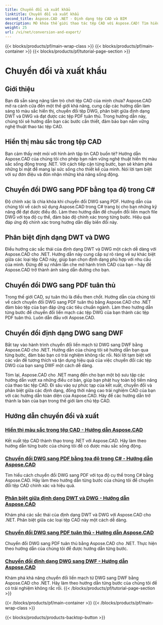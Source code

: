 ```yaml
---
title: Chuyển đổi và xuất khẩu
linktitle: Chuyển đổi và xuất khẩu
second_title: Aspose.CAD .NET - Định dạng tệp CAD và BIM
description: Mở khóa thế giới thao tác tệp CAD với Aspose.CAD! Tìm hiểu cách hiển thị màu sắc rực rỡ và chuyển đổi tệp DWG. Đi sâu vào các định dạng DWT và DWG để có kết quả chính xác.
weight: 25
url: /vi/net/conversion-and-export/
---
```


{{< blocks/products/pf/main-wrap-class >}}
{{< blocks/products/pf/main-container >}}
{{< blocks/products/pf/tutorial-page-section >}}

# Chuyển đổi và xuất khẩu



## Giới thiệu

Bạn đã sẵn sàng nâng tầm trò chơi tệp CAD của mình chưa? Aspose.CAD mở ra cánh cửa đến một thế giới khả năng, cung cấp các hướng dẫn làm sáng tỏ màu sắc hiển thị, chuyển đổi tệp DWG, phân biệt giữa định dạng DWT và DWG và đạt được các tệp PDF tuân thủ. Trong hướng dẫn này, chúng tôi sẽ hướng dẫn bạn các bước cần thiết, đảm bảo bạn nắm vững nghệ thuật thao tác tệp CAD.

## Hiển thị màu sắc trong tệp CAD

Bạn cảm thấy mệt mỏi với hình ảnh tập tin CAD buồn tẻ? Hướng dẫn Aspose.CAD của chúng tôi cho phép bạn nắm vững nghệ thuật hiển thị màu sắc sống động trong .NET. Với cách tiếp cận từng bước, bạn sẽ khám phá những bí mật để mang lại sức sống cho thiết kế của mình. Nói lời tạm biệt với sự đơn điệu và đón nhận những khả năng sống động.

## Chuyển đổi DWG sang PDF bằng tọa độ trong C#

Độ chính xác là chìa khóa khi chuyển đổi DWG sang PDF. Hướng dẫn của chúng tôi về cách sử dụng Aspose.CAD trong C# trang bị cho bạn những kỹ năng để đạt được điều đó. Làm theo hướng dẫn để chuyển đổi liền mạch file DWG với tọa độ cụ thể, đảm bảo độ chính xác trong từng bước. Hiệu quả đáp ứng độ chính xác trong hướng dẫn đầy biến đổi này.

## Phân biệt định dạng DWT và DWG

Điều hướng các sắc thái của định dạng DWT và DWG một cách dễ dàng với Aspose.CAD cho .NET. Hướng dẫn này cung cấp sự rõ ràng về sự khác biệt giữa các loại tệp CAD này, giúp bạn chọn định dạng phù hợp với nhu cầu của mình. Đừng để sự nhầm lẫn che mờ hành trình CAD của bạn – hãy để Aspose.CAD trở thành ánh sáng dẫn đường cho bạn.

## Chuyển đổi DWG sang PDF tuân thủ

Trong thế giới CAD, sự tuân thủ là điều then chốt. Hướng dẫn của chúng tôi về cách chuyển đổi DWG sang PDF tuân thủ bằng Aspose.CAD cho .NET đảm bảo tệp của bạn đáp ứng các tiêu chuẩn ngành. Làm theo hướng dẫn từng bước để chuyển đổi liền mạch các tệp DWG của bạn thành các tệp PDF tuân thủ. Luôn dẫn đầu với Aspose.CAD.

## Chuyển đổi định dạng DWG sang DWF

Bắt tay vào hành trình chuyển đổi liền mạch từ DWG sang DWF bằng Aspose.CAD cho .NET. Hướng dẫn của chúng tôi sẽ hướng dẫn bạn qua từng bước, đảm bảo bạn có trải nghiệm không rắc rối. Nói lời tạm biệt với các vấn đề tương thích và tận dụng hiệu quả của việc chuyển đổi các tệp DWG của bạn sang DWF một cách dễ dàng.

Tóm lại, Aspose.CAD cho .NET mang đến cho bạn một bộ sưu tập các hướng dẫn vượt xa những điều cơ bản, giúp bạn phát huy toàn bộ tiềm năng của thao tác tệp CAD. Đi sâu vào sự phức tạp của kết xuất, chuyển đổi và phân biệt giữa các định dạng, đồng thời nâng cao trải nghiệm CAD của bạn với các hướng dẫn toàn diện của Aspose.CAD. Hãy để các hướng dẫn trở thành la bàn của bạn trong thế giới làm chủ tệp CAD.
## Hướng dẫn chuyển đổi và xuất
### [Hiển thị màu sắc trong tệp CAD - Hướng dẫn Aspose.CAD](./rendering-colors-in-cad-files/)
Kết xuất tệp CAD thành thạo trong .NET với Aspose.CAD. Hãy làm theo hướng dẫn từng bước của chúng tôi để có được màu sắc sống động.
### [Chuyển đổi DWG sang PDF bằng tọa độ trong C# - Hướng dẫn Aspose.CAD](./converting-dwg-to-pdf-with-coordinates/)
Tìm hiểu cách chuyển đổi DWG sang PDF với tọa độ cụ thể trong C# bằng Aspose.CAD. Hãy làm theo hướng dẫn từng bước của chúng tôi để chuyển đổi tệp CAD chính xác và hiệu quả.
### [Phân biệt giữa định dạng DWT và DWG - Hướng dẫn Aspose.CAD](./distinguishing-between-dwt-and-dwg-formats/)
Khám phá các sắc thái của định dạng DWT và DWG với Aspose.CAD cho .NET. Phân biệt giữa các loại tệp CAD này một cách dễ dàng.
### [Chuyển đổi DWG sang PDF tuân thủ - Hướng dẫn Aspose.CAD](./converting-dwg-to-compliance-pdf/)
Chuyển đổi DWG sang PDF tuân thủ bằng Aspose.CAD cho .NET. Thực hiện theo hướng dẫn của chúng tôi để được hướng dẫn từng bước.
### [Chuyển đổi định dạng DWG sang DWF - Hướng dẫn Aspose.CAD](./converting-dwg-to-dwf/)
Khám phá khả năng chuyển đổi liền mạch từ DWG sang DWF bằng Aspose.CAD cho .NET. Hãy làm theo hướng dẫn từng bước của chúng tôi để có trải nghiệm không rắc rối.
{{< /blocks/products/pf/tutorial-page-section >}}

{{< /blocks/products/pf/main-container >}}
{{< /blocks/products/pf/main-wrap-class >}}

{{< blocks/products/products-backtop-button >}}
